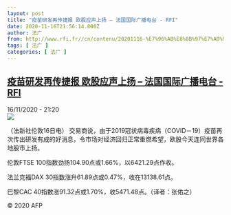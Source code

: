 ```yaml
---
layout: post
title: "疫苗研发再传捷报 欧股应声上扬 – 法国国际广播电台 - RFI"
date: 2020-11-16T21:56:14.000Z
author: 法广
from: http://www.rfi.fr//cn/contenu/20201116-%E7%96%AB%E8%8B%97%E7%A0%94%E5%8F%91%E5%86%8D%E4%BC%A0%E6%8D%B7%E6%8A%A5-%E6%AC%A7%E8%82%A1%E5%BA%94%E5%A3%B0%E4%B8%8A%E6%89%AC
tags: [ 法广 ]
categories: [ 法广 ]
---
```

<!--1605563774000-->
[疫苗研发再传捷报 欧股应声上扬 – 法国国际广播电台 - RFI](http://www.rfi.fr//cn/contenu/20201116-%E7%96%AB%E8%8B%97%E7%A0%94%E5%8F%91%E5%86%8D%E4%BC%A0%E6%8D%B7%E6%8A%A5-%E6%AC%A7%E8%82%A1%E5%BA%94%E5%A3%B0%E4%B8%8A%E6%89%AC)
------

<div>
<div>16/11/2020 - 21:20</div><img src="https://s.rfi.fr/media/display/1f86409a-284c-11eb-a6fd-005056bf87d6/w:310/p:16x9/eco0001b.201117042005.jpg"><div class="t-content__body u-clearfix">            <p>（法新社伦敦16日电）    交易商说，由于2019冠状病毒疾病（COVID－19）疫苗再次传出研发有成的好消息，令市场对经济回归正常重燃希望，欧股今天连同世界各地股市上扬。</p><p>    伦敦FTSE 100指数劲扬104.90点或1.66%，以6421.29点作收。</p><p>    法兰克福DAX 30指数涨升61.89点或0.47%，收在13138.61点。</p><p>    巴黎CAC 40指数涨91.32点或1.70%，收5471.48点。（译者：张佑之）</p>            <p class="t-copyright">© 2020 AFP</p>        </div>
</div>
